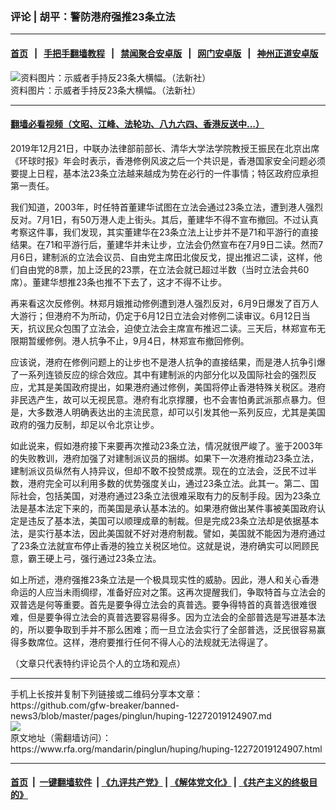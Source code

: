 ### 评论 | 胡平：警防港府强推23条立法
------------------------

#### [首页](https://github.com/gfw-breaker/banned-news3/blob/master/README.md) &nbsp;&nbsp;|&nbsp;&nbsp; [手把手翻墙教程](https://github.com/gfw-breaker/guides/wiki) &nbsp;&nbsp;|&nbsp;&nbsp; [禁闻聚合安卓版](https://github.com/gfw-breaker/bn-android) &nbsp;&nbsp;|&nbsp;&nbsp; [网门安卓版](https://github.com/oGate2/oGate) &nbsp;&nbsp;|&nbsp;&nbsp; [神州正道安卓版](https://github.com/SzzdOgate/update) 



<div id="headerimg">
 <img alt="资料图片：示威者手持反23条大横幅。（法新社）" src="https://www.rfa.org/mandarin/pinglun/huping/huping-12272019124907.html/afp-515051013.jpg/@@images/265031b5-276b-4fc1-8888-005155a181d5.jpeg" title="资料图片：示威者手持反23条大横幅。（法新社）"/>
 <div id="headerimgcontents">
  <div id="headerimgcaption">
   <span>
    资料图片：示威者手持反23条大横幅。（法新社）
   </span>
   <!-- zoomattribute -->
  </div>
  <!-- headerimgcaption -->
 </div>
 <!-- headerimagecontents -->
</div>

<hr/>


#### [翻墙必看视频（文昭、江峰、法轮功、八九六四、香港反送中...）](http://167.172.214.107/home.html)

<div id="storytext">
 <div>
  <div class="slot_header">
  </div>
 </div>
 <p>
  2019年12月21日，中联办法律部前部长、清华大学法学院教授王振民在北京出席《环球时报》年会时表示，香港修例风波之后一个共识是，香港国家安全问题必须要提上日程，基本法23条立法越来越成为势在必行的一件事情；特区政府应承担第一责任。
 </p>
 <p>
  我们知道，2003年，时任特首董建华试图在立法会通过23条立法，遭到港人强烈反对。7月1日，有50万港人走上街头。其后，董建华不得不宣布撤回。不过认真考察这件事，我们发现，其实董建华在23条立法上让步并不是71和平游行的直接结果。在71和平游行后，董建华并未让步，立法会仍然宣布在7月9日二读。然而7月6日，建制派的立法会议员、自由党主席田北俊反戈，提出推迟二读，这样，他们自由党的8票，加上泛民的23票，在立法会就已超过半数（当时立法会共60席）。董建华想推23条也推不下去了，这才不得不让步。
 </p>
 <p>
  再来看这次反修例。林郑月娥推动修例遭到港人强烈反对，6月9日爆发了百万人大游行；但港府不为所动，仍定于6月12日立法会对修例二读审议。6月12日当天，抗议民众包围了立法会，迫使立法会主席宣布推迟二读。三天后，林郑宣布无限期暂缓修例。港人抗争不止，9月4日，林郑宣布撤回修例。
 </p>
 <p>
  应该说，港府在修例问题上的让步也不是港人抗争的直接结果，而是港人抗争引爆了一系列连锁反应的综合效应。其中有建制派的内部分化以及国际社会的强烈反应，尤其是美国政府提出，如果港府通过修例，美国将停止香港特殊关税区。港府非民选产生，故可以无视民意。港府有北京撑腰，也不会害怕勇武派那点暴力。但是，大多数港人明确表达出的主流民意，却可以引发其他一系列反应，尤其是美国政府的强力反制，却足以令北京让步。
 </p>
 <p>
  如此说来，假如港府接下来要再次推动23条立法，情况就很严峻了。鉴于2003年的失败教训，港府加强了对建制派议员的捆绑。如果下一次港府推动23条立法，建制派议员纵然有人持异议，但却不敢不投赞成票。现在的立法会，泛民不过半数，港府完全可以利用多数的优势强度关山，通过23条立法。此其一。第二、国际社会，包括美国，对港府通过23条立法很难采取有力的反制手段。因为23条立法是基本法定下来的，而美国是承认基本法的。如果港府做出某件事被美国政府认定是违反了基本法，美国可以顺理成章的制裁。但是完成23条立法却是依据基本法，是实行基本法，因此美国就不好对港府制裁。譬如，美国就不能因为港府通过了23条立法就宣布停止香港的独立关税区地位。这就是说，港府确实可以罔顾民意，霸王硬上弓，强行通过23条立法。
 </p>
 <p>
  如上所述，港府强推23条立法是一个极具现实性的威胁。因此，港人和关心香港命运的人应当未雨绸缪，准备好应对之策。这再次提醒我们，争取特首与立法会的双普选是何等重要。首先是要争得立法会的真普选。要争得特首的真普选很难很难，但是要争得立法会的真普选要容易得多。因为立法会的全部普选是写进基本法的，所以要争取到手并不那么困难；而一旦立法会实行了全部普选，泛民很容易赢得多数席位。这样，港府要推行任何不得人心的法规就无法得逞了。
 </p>
 <p>
 </p>
 <p>
  （文章只代表特约评论员个人的立场和观点）
 </p>
</div>

<hr/>
手机上长按并复制下列链接或二维码分享本文章：<br/>
https://github.com/gfw-breaker/banned-news3/blob/master/pages/pinglun/huping-12272019124907.md <br/>
<a href='https://github.com/gfw-breaker/banned-news3/blob/master/pages/pinglun/huping-12272019124907.md'><img src='https://github.com/gfw-breaker/banned-news3/blob/master/pages/pinglun/huping-12272019124907.md.png'/></a> <br/>
原文地址（需翻墙访问）：https://www.rfa.org/mandarin/pinglun/huping/huping-12272019124907.html


------------------------
#### [首页](https://github.com/gfw-breaker/banned-news3/blob/master/README.md) &nbsp;|&nbsp; [一键翻墙软件](https://github.com/gfw-breaker/nogfw/blob/master/README.md) &nbsp;| [《九评共产党》](https://github.com/gfw-breaker/9ping.md/blob/master/README.md#九评之一评共产党是什么) | [《解体党文化》](https://github.com/gfw-breaker/jtdwh.md/blob/master/README.md) | [《共产主义的终极目的》](https://github.com/gfw-breaker/gczydzjmd.md/blob/master/README.md)


<img src='http://gfw-breaker.win/banned-news3/pages/pinglun/huping-12272019124907.md' width='0px' height='0px'/>